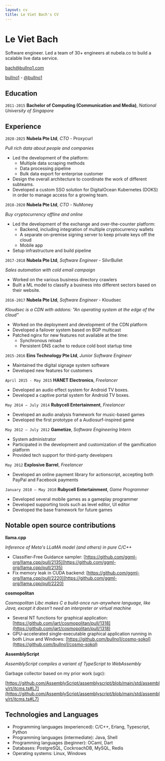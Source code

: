 ```yaml
---
layout: cv
title: Le Viet Bach's CV
---
```

# Le Viet Bach

Software engineer.
Led a team of 30+ engineers at nubela.co to build a scalable live data service.

<a href="mailto:bach@bullno1.com">bach@bullno1.com</a>

<div id="webaddress">
  <a href="https://github.com/bullno1"><i class="fa-brands fa-github"></i> bullno1</a> - 
  <a href="https://twitter.com/bullno1"><i class="fa-brands fa-twitter"></i> @bullno1</a>
</div>

## Education

`2011-2015`
**Bachelor of Computing (Communication and Media)**, *National University of Singapore*

## Experience

`2020-2025`
**Nubela Pte Ltd**, *CTO* - Proxycurl

_Pull rich data about people and companies_

* Led the development of the platform:
  * Multiple data scraping methods
  * Data processing pipeline
  * Bulk data export for enterprise customer
* Design the overall architecture to coordinate the work of different subteams.
* Developed a custom SSO solution for DigitalOcean Kubernetes (DOKS) in order to manage access for a growing team.

`2018-2020`
**Nubela Pte Ltd**, *CTO* - NuMoney

_Buy cryptocurrency offline and online_

* Led the development of the exchange and over-the-counter platform:
  * Backend, including integration of multiple cryptocurrency wallets
  * A separate on-premise signing server to keep private keys off the cloud
  * Mobile app
* Setup infrastructure and build pipeline

`2017-2018`
**Nubela Pte Ltd**, *Software Engineer* - SilvrBullet

_Sales automation with cold email campaign_

* Worked on the various business directory crawlers
* Built a ML model to classify a business into different sectors based on their website.

`2016-2017`
**Nubela Pte Ltd**, *Software Engineer* - Kloudsec

_Kloudsec is a CDN with addons: "An operating system at the edge of the cloud"_

* Worked on the deployment and development of the CDN platform
* Developed a failover system based on BGP multicast
* Patched nginx for new features not available at the time:
  * Synchronous reload
  * Persistent DNS cache to reduce cold boot startup time

`2015-2016`
**Eins Technology Pte Ltd**, *Junior Software Engineer*

* Maintained the digital signage system software
* Developed new features for customers

`April 2015 - May 2015`
**HANET Electronics**, *Freelancer*

* Developed an audio effect system for Android TV boxes.
* Developed a captive portal system for Android TV boxes.

`May 2014 – July 2014`
**Rubycell Entertainment**, *Freelancer*

* Developed an audio analysis framework for music-based games
* Developed the first prototype of a Audiosurf-inspired game

`May 2012 – July 2012`
**Gametize**, *Software Engineering Intern*

* System administrator
* Participated in the development and customization of the gamification platform
* Provided tech support for third-party developers

`May 2012`
**Explosive Barrel**, *Freelancer*

* Developed an online payment library for actionscript, accepting both PayPal and Facebook payments

`January 2010 – May 2010`
**Rubycell Entertainment**, *Game Programmer*

* Developed several mobile games as a gameplay programmer
* Developed supporting tools such as level editor, UI editor
* Developed the base framework for future games

## Notable open source contributions

**llama.cpp**

_Inference of Meta's LLaMA model (and others) in pure C/C++_

* Classifier-Free Guidance sampler: [https://github.com/ggml-org/llama.cpp/pull/2135](https://github.com/ggml-org/llama.cpp/pull/2135)
* Fix memory leak in CUDA backend: [https://github.com/ggml-org/llama.cpp/pull/2220](https://github.com/ggml-org/llama.cpp/pull/2220)

**cosmopolitan**

_Cosmopolitan Libc makes C a build-once run-anywhere language, like Java, except it doesn't need an interpreter or virtual machine_

* Several NT functions for graphical application: [https://github.com/jart/cosmopolitan/pull/1318](https://github.com/jart/cosmopolitan/pull/1318)
* GPU-accelerated single-executable graphical application running in both Linux and Windows: [https://github.com/bullno1/cosmo-sokol](https://github.com/bullno1/cosmo-sokol)

**AssemblyScript**

_AssemblyScript compiles a variant of TypeScript to WebAssembly_

Garbage collector based on my prior work (ugc):

[https://github.com/AssemblyScript/assemblyscript/blob/main/std/assembly/rt/itcms.ts#L7](https://github.com/AssemblyScript/assemblyscript/blob/main/std/assembly/rt/itcms.ts#L7)

## Technologies and Languages

* Programming languages (experienced): C/C++, Erlang, Typescript, Python
* Programming languages (intermediate): Java, Shell
* Programming languages (beginner): OCaml, Dart
* Databases: PostgreSQL, CockroachDB, MySQL, Redis
* Operating systems: Linux, Windows

